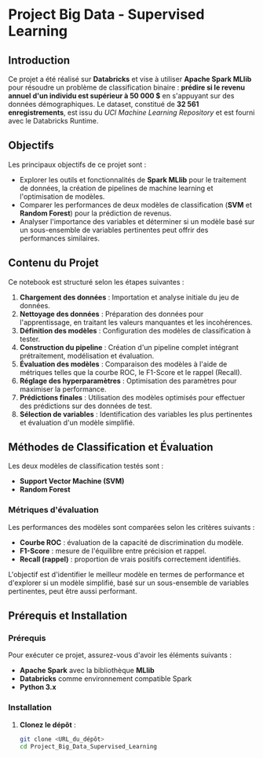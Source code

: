 # Project Big Data - Supervised Learning

## Introduction

Ce projet a été réalisé sur **Databricks** et vise à utiliser **Apache Spark MLlib** pour résoudre un problème de classification binaire : **prédire si le revenu annuel d'un individu est supérieur à 50 000 $** en s'appuyant sur des données démographiques. Le dataset, constitué de **32 561 enregistrements**, est issu du *UCI Machine Learning Repository* et est fourni avec le Databricks Runtime.

## Objectifs

Les principaux objectifs de ce projet sont :
- Explorer les outils et fonctionnalités de **Spark MLlib** pour le traitement de données, la création de pipelines de machine learning et l'optimisation de modèles.
- Comparer les performances de deux modèles de classification (**SVM** et **Random Forest**) pour la prédiction de revenus.
- Analyser l'importance des variables et déterminer si un modèle basé sur un sous-ensemble de variables pertinentes peut offrir des performances similaires.

## Contenu du Projet

Ce notebook est structuré selon les étapes suivantes :

1. **Chargement des données** : Importation et analyse initiale du jeu de données.
2. **Nettoyage des données** : Préparation des données pour l'apprentissage, en traitant les valeurs manquantes et les incohérences.
3. **Définition des modèles** : Configuration des modèles de classification à tester.
4. **Construction du pipeline** : Création d'un pipeline complet intégrant prétraitement, modélisation et évaluation.
5. **Évaluation des modèles** : Comparaison des modèles à l'aide de métriques telles que la courbe ROC, le F1-Score et le rappel (Recall).
6. **Réglage des hyperparamètres** : Optimisation des paramètres pour maximiser la performance.
7. **Prédictions finales** : Utilisation des modèles optimisés pour effectuer des prédictions sur des données de test.
8. **Sélection de variables** : Identification des variables les plus pertinentes et évaluation d'un modèle simplifié.

## Méthodes de Classification et Évaluation

Les deux modèles de classification testés sont :
- **Support Vector Machine (SVM)**
- **Random Forest**

### Métriques d'évaluation

Les performances des modèles sont comparées selon les critères suivants :
- **Courbe ROC** : évaluation de la capacité de discrimination du modèle.
- **F1-Score** : mesure de l'équilibre entre précision et rappel.
- **Recall (rappel)** : proportion de vrais positifs correctement identifiés.

L'objectif est d'identifier le meilleur modèle en termes de performance et d'explorer si un modèle simplifié, basé sur un sous-ensemble de variables pertinentes, peut être aussi performant.

## Prérequis et Installation

### Prérequis

Pour exécuter ce projet, assurez-vous d'avoir les éléments suivants :
- **Apache Spark** avec la bibliothèque **MLlib**
- **Databricks** comme environnement compatible Spark
- **Python 3.x**

### Installation

1. **Clonez le dépôt** :
   ```bash
   git clone <URL_du_dépôt>
   cd Project_Big_Data_Supervised_Learning
